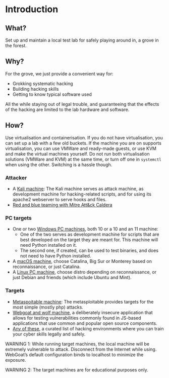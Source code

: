 # Introduction

## What?

Set up and maintain a local test lab for safely playing around in, a grove in the forest. 

## Why?

For the grove, we just provide a convenient way for: 

* Grokking systematic hacking
* Building hacking skills
* Getting to know typical software used

All the while staying out of legal trouble, and guaranteeing that the effects of the hacking are limited to the lab 
hardware and software.

## How?

Use virtualisation and containerisation. If you do not have virtualisation, you can set up a lab with a few old buckets. 
If the machine you are on supports virtualisation, you can use VMWare and ready-made guests, or use KVM and make the 
virtual machines yourself. Do not run both virtualisation solutions (VMWare and KVM) at the same time, or turn off one in `systemctl` when using the 
other. Switching is a hassle though.

### Attacker
* A [Kali machine](Kali.md): The Kali machine serves as attack machine, as development machine for hacking-related scripts, and for using its apache2 webserver to serve hooks and files.
* [Red and blue teaming with Mitre Att&ck Caldera](caldera.md)

### PC targets
* One or two [Windows PC machines](Windows.md), both 10 or a 10 and an 11 machine: 
  * One of the two serves as development machine for scripts that are best developed on the target they are meant for. This machine will need Python installed on it. 
  * The second one, if created, can be used to test binaries, and does not need to have Python installed.
* A [macOS machine](macOS.md), choose Catalina, Big Sur or Monterey based on reconnaissance, or just Catalina.
* A [Linux PC machine](Linux.md), choose distro depending on reconnaissance, or just Debian and friends (which include Ubuntu and Mint).

### Targets
* [Metaspoitable machine](Metasploitable.md): The metasploitable provides targets for the most simple (mostly php) attacks.
* [Webgoat and wolf machine](Webgoat.md), a deliberately insecure application that allows for testing vulnerabilities commonly found in JS-based applications that use common and popular open source components.
* [Any of these](https://github.com/sparcflow/awesome-cyber-skills), a curated list of hacking environments where you can train your cyber skills legally and safely.

WARNING 1: While running target machines, the local machine will be extremely vulnerable to attack. Disconnect 
from the Internet while using. WebGoat’s default configuration binds to localhost to minimize the exposure.

WARNING 2: The target machines are for educational purposes only. 
